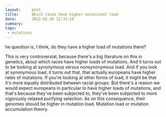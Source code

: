 ```yaml
---
layout:     post
title:      Which races have higher mutational load
date:       2022-02-20 12:32:18
summary:    
tags:
 - mutations
---
```


he question is, I think, do they have a higher load of mutations there? 

This is very controversial, because there's a big literature on this in genetics, about which races have higher loads of mutations. And it turns out to be looking at synonymous versus nonsynonymous load. And if you look at synonymous load, it turns out that, that actually europeans have higher rates of mutations. If you're looking at other forms of load, it might be that it's more equally distributed between racial groups. But there's a reason we would expect europeans in particular to have higher loads of mutations, and that's because they've been subjected to, they've been subjected to more vigorously relaxed purifying selection. As on this consequence, their genomes should be higher in mutation load. Mutation load or mutation accumulation theory.